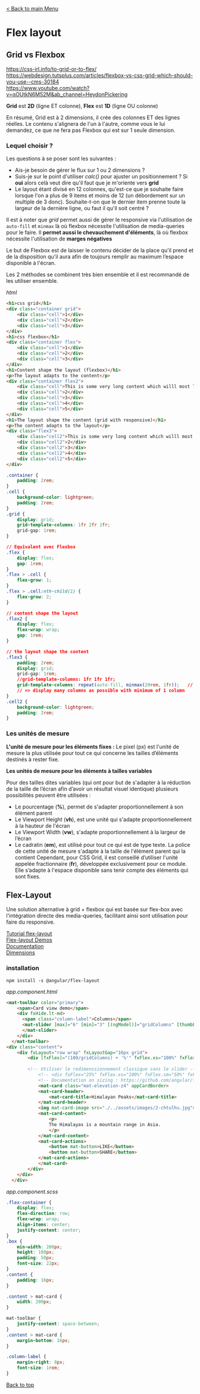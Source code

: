 [< Back to main Menu](https://github.com/gsoulie/angular-resources/blob/master/ng-sheet.md)    

# Flex layout

## Grid vs Flexbox

https://css-irl.info/to-grid-or-to-flex/       
https://webdesign.tutsplus.com/articles/flexbox-vs-css-grid-which-should-you-use--cms-30184       
https://www.youtube.com/watch?v=qOUtkN6M52M&ab_channel=HeydonPickering      

**Grid** est **2D** (ligne ET colonne), **Flex** est **1D** (ligne OU colonne)

En résumé, Grid est à 2 dimensions, il crée des colonnes ET des lignes réelles. Le contenu s'alignera de l'un à l'autre, comme vous le lui demandez, ce que ne fera pas Flexbox qui est sur 1 seule dimension.

### Lequel choisir ?

Les questions à se poser sont les suivantes :

- Ais-je besoin de gérer le flux sur 1 ou 2 dimensions ?
- Suis-je sur le point d'utiliser *calc()* pour ajuster un positionnement ? Si **oui** alors celà veut dire qu'il faut que je m'oriente vers **grid**
- Le layout étant divisé en 12 colonnes, qu'est-ce que je souhaite faire lorsque l'on a plus de 9 items et moins de 12 (un débordement sur un multiple de 3 donc). Souhaite-t-on que le dernier item prenne toute la largeur de la dernière ligne, ou faut il qu'il soit centré ?

Il est à noter que *grid* permet aussi de gérer le responsive via l'utilisation de ````auto-fill```` et ````minmax```` là où flexbox nécessite l'utilisation de media-queries pour le faire. Il **permet aussi le chevauchement d'éléments**, là où flexbox nécessite l'utilisation de **marges négatives**

Le but de Flexbox est de laisser le contenu décider de la place qu'il prend et de la disposition qu'il aura afin de toujours remplir au maximum l’espace disponible à l'écran.

Les 2 méthodes se combinent très bien ensemble et il est recommandé de les utiliser ensemble.

*html*

````html
<h1>css grid</h1>
<div class="container grid">
    <div class="cell">1</div>
    <div class="cell">2</div>
    <div class="cell">3</div>
</div>
<h1>css flexbox</h1>
<div class="container flex">
    <div class="cell">1</div>
    <div class="cell">2</div>
    <div class="cell">3</div>
</div>
<h1>Content shape the layout (flexbox)</h1>
<p>The layout adapts to the content</p>
<div class="container flex2">
    <div class="cell">This is some very long content which willl most likely span on a few lines, depending on the size of the parent and the available space</div>
    <div class="cell">2</div>
    <div class="cell">3</div>
    <div class="cell">4</div>
    <div class="cell">5</div>
</div>
<h1>The layout shape the content (grid with responsive)</h1>
<p>The content adapts to the layout</p>
<div class="flex3">
    <div class="cell2">This is some very long content which willl most likely span on a few lines, depending on the size of the parent and the available space</div>
    <div class="cell2">2</div>
    <div class="cell2">3</div>
    <div class="cell2">4</div>
    <div class="cell2">5</div>
</div>
````

````css
.container {
    padding: 2rem;
}
.cell {
    background-color: lightgreen;
    padding: 2rem;
}
.grid {
    display: grid;
    grid-template-columns: 1fr 2fr 1fr;
    grid-gap: 1rem;
}

// Equivalent avec Flexbox
.flex {
    display: flex;
    gap: 1rem;
}
.flex > .cell {
    flex-grow: 1;
}
.flex > .cell:nth-child(2) {
    flex-grow: 2;
}

// content shape the layout
.flex2 {
    display: flex;
    flex-wrap: wrap;
    gap: 1rem;
}

// the layout shape the content
.flex3 {
    padding: 2rem;
    display: grid;
    grid-gap: 1rem;
    //grid-template-columns: 1fr 1fr 1fr;
    grid-template-columns: repeat(auto-fill, minmax(20rem, 1fr));   // to make layout responsive
    // => display many columns as possible with minimum of 1 column
}
.cell2 {
    background-color: lightgreen;
    padding: 2rem;
}
````

### Les unités de mesure

**L'unité de mesure pour les éléments fixes :** Le pixel (px) est l'unité de mesure la plus utilisée pour tout ce qui concerne les tailles d’éléments destinés à rester fixe.

**Les unités de mesure pour les éléments à tailles variables**

Pour des tailles dites variables (qui ont pour but de s'adapter à la réduction de la taille de l’écran afin d’avoir un résultat visuel identique) plusieurs possibilités peuvent être utilisées :

- Le pourcentage (**%**), permet de s'adapter proportionnellement à son élément parent
- Le Viewport Height (**vh**), est une unité qui s'adapte proportionnellement à la hauteur de l'écran
- Le Viewport Width (**vw**), s'adapte proportionnellement à la largeur de l’écran
- Le cadratin (**em**), est utilisé pour tout ce qui est de type texte. La police de cette unité de mesure s'adapte à la taille de l'élément parent qui la contient
Cependant, pour CSS Grid, il est conseillé d’utiliser l'unité appelée fractionnaire (**fr**), développée exclusivement pour ce module. Elle s’adapte à l'espace disponible sans tenir compte des éléments qui sont fixes.


## Flex-Layout

Une solution alternative à grid + flexbox qui est basée sur flex-box avec l'intégration directe des media-queries, facilitant ainsi sont utilisation pour faire du responsive.

[Tutorial flex-layout](https://zoaibkhan.com/blog/create-a-responsive-card-grid-in-angular-using-flex-layout-part-1/)       
[Flex-layout Demos](https://tburleson-layouts-demos.firebaseapp.com/#/responsive)      
[Documentation](https://github.com/angular/flex-layout/wiki/API-Documentation)      
[Dimensions](https://github.com/angular/flex-layout/wiki/Responsive-API)     

### installation

````
npm install -s @angular/flex-layout
````

*app.component.html*

````html
<mat-toolbar color="primary">
    <span>Card view demo</span>
    <div fxHide.lt-md>
      <span class="column-label">Columns</span>
      <mat-slider [max]="6" [min]="3" [(ngModel)]="gridColumns" [thumbLabel]="true">
      </mat-slider>
    </div>
  </mat-toolbar>
<div class="content">
    <div fxLayout="row wrap" fxLayoutGap="16px grid">
        <div [fxFlex]="(100/gridColumns) + '%'" fxFlex.xs="100%" fxFlex.sm="50%" fxFlex.md="33%" fxFlex.xl="20%" *ngFor="let num of [1,2,3,4,5,6,7]">
        
        <!-- Utiliser le redimenssionnement classique sans le slider -->
            <!-- <div fxFlex="25%" fxFlex.xs="100%" fxFlex.sm="50%" fxFlex.md="33%" fxFlex.xl="20%" *ngFor="let num of [1,2,3,4,5,6,7]">-->
            <!-- Documentation on sizing : https://github.com/angular/flex-layout/wiki/Responsive-API -->
            <mat-card class="mat-elevation-z4" appCardBorder>
            <mat-card-header>
                <mat-card-title>Himalayan Peaks</mat-card-title>
            </mat-card-header>
            <img mat-card-image src="./../assets/images/2-chtulhu.jpg">
            <mat-card-content>
                <p>
                The Himalayas is a mountain range in Asia.
                </p>
            </mat-card-content>
            <mat-card-actions>
                <button mat-button>LIKE</button>
                <button mat-button>SHARE</button>
            </mat-card-actions>
            </mat-card>
        </div>
    </div>
  </div>
````

*app.component.scss*

````css
.flex-container {
    display: flex;
    flex-direction: row;
    flex-wrap: wrap;
    align-items: center;
    justify-content: center;
}
.box {
    min-width: 200px;
    height: 180px;
    padding: 50px;
    font-size: 22px;
}
.content {
    padding: 16px;
}

.content > mat-card {
    width: 200px;
}

mat-toolbar {
    justify-content: space-between;
}
.content > mat-card {
    margin-bottom: 16px;
}

.column-label {
    margin-right: 8px;
    font-size: 1rem;
}
````
[Back to top](#flex-layout)
